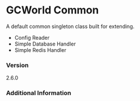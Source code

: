 # GCWorld Common

A default common singleton class built for extending.

  - Config Reader
  - Simple Database Handler
  - Simple Redis Handler

### Version
2.6.0

### Additional Information
